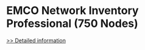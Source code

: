 # EMCO Network Inventory Professional (750 Nodes)
[>> Detailed information](https://secure.shareit.com/shareit/product.html?productid=300247729&affiliateid=200057808)